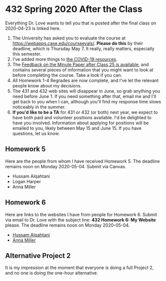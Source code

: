 # 432 Spring 2020 After the Class

Everything Dr. Love wants to tell you that is posted after the final class on 2020-04-23 is linked here.

1. The University has asked you to evaluate the course at https://webapps.case.edu/courseevals/. **Please do this** by their deadline, which is Thursday May 7. It really, really matters, especially this semester.
2. I've added more things to [the COVID-19 resources](https://github.com/THOMASELOVE/2020-432/blob/master/covid19resources.md).
3. The [Feedback on the Minute Paper after Class 25 is available](https://bit.ly/432-2020-minute-25-feedback), and contains several pieces of information that you might want to look at before completing the course. Take a look if you can.
4. All Homework 1-4 Regrades are now complete, and I've let the relevant people know about my decisions.
5. The 431 and 432 web sites will disappear in June, so grab anything you need before June 1. If you need something after that, email me and I'll get back to you when I can, although you'll find my response time slows noticeably in the summer.
6. **If you'd like to be a TA** for 431 or 432 (or both) next year, we expect to have both paid and volunteer positions available. I'd be delighted to have you involved. Information about applying for positions will be emailed to you, likely between May 15 and June 15. If you have questions, let us know.

## Homework 5

Here are the people from whom I have received Homework 5. The deadline remains noon on Monday 2020-05-04. Submit via Canvas.

- Hussam Alqahtani
- Logan Harper
- Anna Miller

## Homework 6

Here are links to the websites I have from people for Homework 6. Submit via email to Dr. Love with the subject line: **432 Homework 6: My Website** please. The deadline remains noon on Monday 2020-05-04.

- [Hussam Alqahtani](https://eloquent-sammet-99bc49.netlify.app/)
- [Anna Miller](http://annakmiller.info/)

## Alternative Project 2

It is my impression at the moment that everyone is doing a full Project 2, and no one is doing the one-hour alternative.


